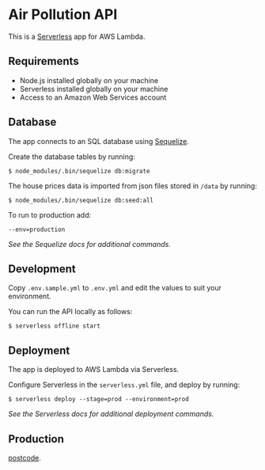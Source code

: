 # Air Pollution API

This is a [Serverless](https://serverless.com/) app for AWS Lambda.

## Requirements

- Node.js installed globally on your machine
- Serverless installed globally on your machine
- Access to an Amazon Web Services account

## Database

The app connects to an SQL database using [Sequelize](http://docs.sequelizejs.com/).

Create the database tables by running:

    $ node_modules/.bin/sequelize db:migrate

The house prices data is imported from json files stored in `/data` by running:

    $ node_modules/.bin/sequelize db:seed:all

To run to production add:

    --env=production

_See the Sequelize docs for additional commands._

## Development

Copy `.env.sample.yml` to `.env.yml` and edit the values to suit your environment.

You can run the API locally as follows:

    $ serverless offline start

## Deployment

The app is deployed to AWS Lambda via Serverless.

Configure Serverless in the `serverless.yml` file, and deploy by running:

    $ serverless deploy --stage=prod --environment=prod

_See the Serverless docs for additional deployment commands._

## Production

[postcode](https://kc8h8hoecj.execute-api.eu-west-1.amazonaws.com/prod/postcode/{postcode}).

